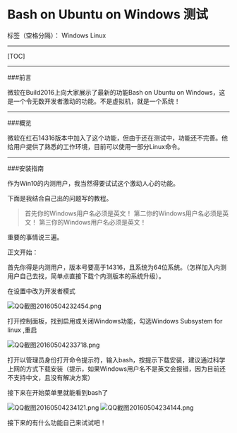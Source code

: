 # Bash on Ubuntu on Windows 测试

标签（空格分隔）： Windows Linux

---

[TOC]

---

###前言

微软在Build2016上向大家展示了最新的功能Bash on Ubuntu on Windows，这是一个令无数开发者激动的功能。不是虚拟机，就是一个系统！

---

###概览

微软在红石14316版本中加入了这个功能，但由于还在测试中，功能还不完善。他给用户提供了熟悉的工作环境，目前可以使用一部分Linux命令。

---

###安装指南

作为Win10的内测用户，我当然得要试试这个激动人心的功能。

下面是我结合自己出的问题写的教程。

> 首先你的Windows用户名必须是英文！
> 第二你的Windows用户名必须是英文！
> 第三你的Windows用户名必须是英文！

重要的事情说三遍。

正文开始：

首先你得是内测用户，版本号要高于14316，且系统为64位系统。（怎样加入内测用户自己去找，简单点直接下载个内测版本的系统升级）。
 
在设置中改为开发者模式

![QQ截图20160504232454.png](https://ooo.0o0.ooo/2016/05/04/572a15e4abcd3.png)

打开控制面板，找到启用或关闭Windows功能，勾选Windows Subsystem for linux ,重启

![QQ截图20160504233718.png](https://ooo.0o0.ooo/2016/05/04/572a188776bbe.png)

打开以管理员身份打开命令提示符，输入bash，按提示下载安装，建议通过科学上网的方式下载安装（提示，如果Windows用户名不是英文会报错，因为目前还不支持中文，且没有解决方案）

接下来在开始菜单里就能看到bash了

![QQ截图20160504234121.png](https://ooo.0o0.ooo/2016/05/04/572a19901d02f.png)
![QQ截图20160504234144.png](https://ooo.0o0.ooo/2016/05/04/572a199007753.png)

接下来的有什么功能自己来试试吧！
